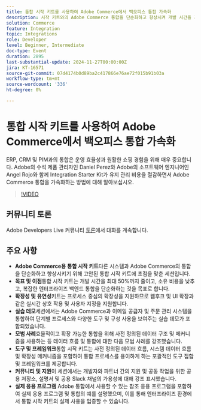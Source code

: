 ```yaml
---
title: 통합 시작 키트를 사용하여 Adobe Commerce에서 백오피스 통합 가속화
description: 시작 키트와의 Adobe Commerce 통합을 단순화하고 향상시켜 개발 시간을 최대 50% 단축하고 실시간 사용자 지정을 지원하며, 실제 세션 및 실제 애플리케이션에서 설명한 대로 포괄적인 도구 및 프레임워크를 제공합니다.
solution: Commerce
feature: Integration
topic: Integrations
role: Developer
level: Beginner, Intermediate
doc-type: Event
duration: 2895
last-substantial-update: 2024-11-27T00:00:00Z
jira: KT-16571
source-git-commit: 07d4174b0d89ba2c417866e76ae72f015b91b03a
workflow-type: tm+mt
source-wordcount: '336'
ht-degree: 0%

---
```



# 통합 시작 키트를 사용하여 Adobe Commerce에서 백오피스 통합 가속화

ERP, CRM 및 PIM과의 통합은 운영 효율성과 원활한 쇼핑 경험을 위해 매우 중요합니다. Adobe의 수석 제품 관리자인 Daniel Perez와 Adobe의 소프트웨어 엔지니어인 Angel Rojo와 함께 Integration Starter Kit가 유지 관리 비용을 절감하면서 Adobe Commerce 통합을 가속화하는 방법에 대해 알아보십시오.


>[!VIDEO](https://video.tv.adobe.com/v/3440398/?learn=on&enablevpops)

## 커뮤니티 토론

Adobe Developers Live 커뮤니티 [토론](https://adobe.ly/40DgGmR)에서 대화를 계속합니다.

## 주요 사항

* **Adobe Commerce용 통합 시작 키트**&#x200B;다른 시스템과 Adobe Commerce의 통합을 단순화하고 향상시키기 위해 고안된 통합 시작 키트에 초점을 맞춘 세션입니다.
* **목표 및 이점**&#x200B;통합 시작 키트는 개발 시간을 최대 50%까지 줄이고, 소유 비용을 낮추고, 복잡한 엔터프라이즈 백엔드 통합을 단순화하는 것을 목표로 합니다.
* **확장성 및 유연성**&#x200B;키트는 프로세스 중심의 확장성을 지원하므로 웹후크 및 UI 확장과 같은 실시간 상호 작용 및 사용자 지정을 지원합니다.
* **실습 데모**&#x200B;세션에서는 Adobe Commerce과 이메일 공급자 및 주문 관리 시스템을 통합하여 단계별 프로세스와 다양한 도구 및 구성 사용을 보여주는 실습 데모가 포함되었습니다.
* **모범 사례**&#x200B;효율적이고 확장 가능한 통합을 위해 사전 정의된 데이터 구조 및 메커니즘을 사용하는 등 데이터 흐름 및 통합에 대한 다음 모범 사례를 강조했습니다.
* **도구 및 프레임워크**&#x200B;통합 시작 키트는 사전 정의된 데이터 흐름, 시스템 데이터 흐름 및 확장성 메커니즘을 포함하여 통합 프로세스를 용이하게 하는 포괄적인 도구 집합 및 프레임워크를 제공합니다.
* **커뮤니티 및 지원**&#x200B;이 세션에서는 개발자와 파트너 간의 지원 및 공동 작업을 위한 공용 저장소, 설명서 및 공용 Slack 채널의 가용성에 대해 강조 표시했습니다.
* **실제 응용 프로그램** Adobe 통합에서 사용할 수 있는 참조 응용 프로그램을 포함하여 실제 응용 프로그램 및 통합의 예를 설명했으며, 이를 통해 엔터프라이즈 환경에서 통합 시작 키트의 실제 사용을 입증할 수 있습니다.

